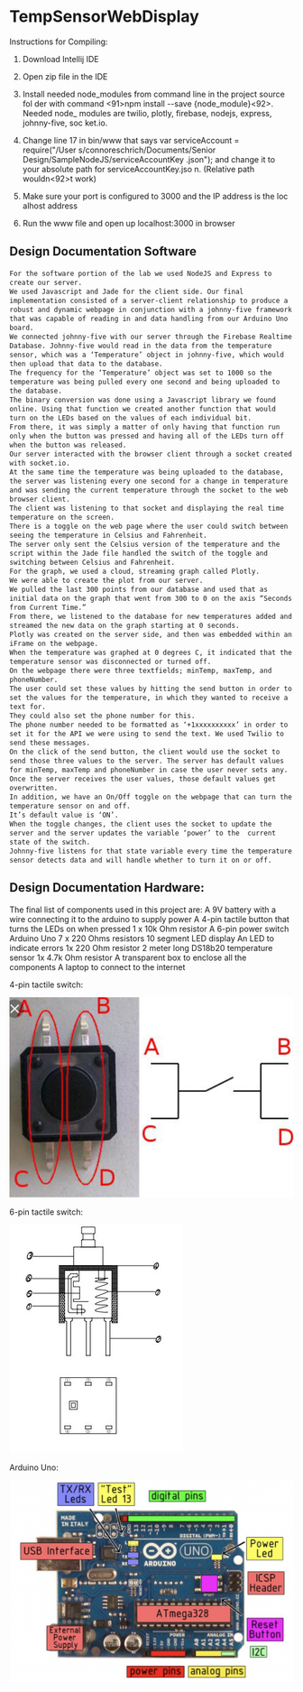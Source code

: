 # TempSensorWebDisplay

 Instructions for Compiling:
  
  
  1. Download Intellij IDE
  
  2. Open zip file in the IDE
  
  3.  Install needed node_modules from command line in the project source fol    der with command <91>npm install --save  {node_module}<92>. Needed node_    modules are twilio, plotly, firebase, nodejs, express, johnny-five, soc    ket.io.
  
  4. Change line 17 in bin/www that says var serviceAccount = require("/User    s/connoreschrich/Documents/Senior Design/SampleNodeJS/serviceAccountKey    .json");  and change it to your absolute path for serviceAccountKey.jso    n. (Relative path wouldn<92>t work)
  
  5. Make sure your port is configured to 3000 and the IP address is the loc    alhost address
  6. Run the www file and open up localhost:3000 in browser


## Design Documentation Software
	For the software portion of the lab we used NodeJS and Express to create our server. 
	We used Javascript and Jade for the client side. Our final implementation consisted of a server-client relationship to produce a robust and dynamic webpage in conjunction with a johnny-five framework that was capable of reading in and data handling from our Arduino Uno board. 
	We connected johnny-five with our server through the Firebase Realtime Database. Johnny-five would read in the data from the temperature sensor, which was a ‘Temperature’ object in johnny-five, which would then upload that data to the database.
	The frequency for the ‘Temperature’ object was set to 1000 so the temperature was being pulled every one second and being uploaded to the database. 
	The binary conversion was done using a Javascript library we found online. Using that function we created another function that would turn on the LEDs based on the values of each individual bit. 
	From there, it was simply a matter of only having that function run only when the button was pressed and having all of the LEDs turn off when the button was released. 
	Our server interacted with the browser client through a socket created with socket.io.
	At the same time the temperature was being uploaded to the database, the server was listening every one second for a change in temperature and was sending the current temperature through the socket to the web browser client.
	The client was listening to that socket and displaying the real time temperature on the screen.
	There is a toggle on the web page where the user could switch between seeing the temperature in Celsius and Fahrenheit.
	The server only sent the Celsius version of the temperature and the script within the Jade file handled the switch of the toggle and switching between Celsius and Fahrenheit. 
	For the graph, we used a cloud, streaming graph called Plotly. 
	We were able to create the plot from our server.
	We pulled the last 300 points from our database and used that as initial data on the graph that went from 300 to 0 on the axis “Seconds from Current Time.”
	From there, we listened to the database for new temperatures added and streamed the new data on the graph starting at 0 seconds.
	Plotly was created on the server side, and then was embedded within an iFrame on the webpage.
	When the temperature was graphed at 0 degrees C, it indicated that the temperature sensor was disconnected or turned off. 
	On the webpage there were three textfields; minTemp, maxTemp, and phoneNumber. 
	The user could set these values by hitting the send button in order to set the values for the temperature, in which they wanted to receive a text for.
	They could also set the phone number for this.
	The phone number needed to be formatted as ‘+1xxxxxxxxxx’ in order to set it for the API we were using to send the text. We used Twilio to send these messages.
	On the click of the send button, the client would use the socket to send those three values to the server. The server has default values for minTemp, maxTemp and phoneNumber in case the user never sets any. Once the server receives the user values, those default values get overwritten. 
	In addition, we have an On/Off toggle on the webpage that can turn the temperature sensor on and off. 
	It’s default value is ‘ON’.
	When the toggle changes, the client uses the socket to update the server and the server updates the variable ‘power’ to the  current state of the switch.
	Johnny-five listens for that state variable every time the temperature sensor detects data and will handle whether to turn it on or off. 


## Design Documentation Hardware:

The final list of components used in this project are:
A 9V battery with a wire connecting it to the arduino to supply power
A 4-pin tactile button that turns the LEDs on when pressed
1 x 10k Ohm resistor
A 6-pin power switch
Arduino Uno
7 x 220 Ohms resistors
10 segment LED display
An LED to indicate errors
1x 220 Ohm resistor
2 meter long DS18b20 temperature sensor
1x 4.7k Ohm resistor
A transparent box to enclose all the components 
A laptop to connect to the internet 

4-pin tactile switch:

![4-pin tactile switch:](https://raw.githubusercontent.com/jjbiggins/TempSensorWebDisplay/master/page7image55198320.jpg)


 6-pin tactile switch:
 
 
![6-pin switch:](https://raw.githubusercontent.com/jjbiggins/TempSensorWebDisplay/master/iLLe%20%2B%20B33300333.jpg) 

Arduino Uno:


![Arduino Uno:](https://raw.githubusercontent.com/jjbiggins/TempSensorWebDisplay/master/page8image55312384.png)
